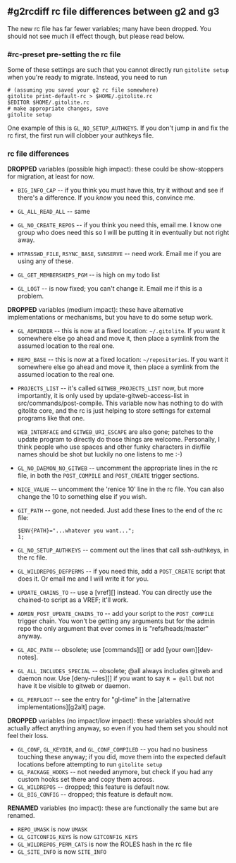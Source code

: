## #g2rcdiff rc file differences between g2 and g3

The new rc file has far fewer variables; many have been dropped.  You should
not see much ill effect though, but please read below.

### #rc-preset pre-setting the rc file

Some of these settings are such that you cannot directly run `gitolite setup`
when you're ready to migrate.  Instead, you need to run

    # (assuming you saved your g2 rc file somewhere)
    gitolite print-default-rc > $HOME/.gitolite.rc
    $EDITOR $HOME/.gitolite.rc
    # make appropriate changes, save
    gitolite setup

One example of this is `GL_NO_SETUP_AUTHKEYS`.  If you don't jump in and fix
the rc first, the first run will clobber your authkeys file.

### rc file differences

**DROPPED** variables (possible high impact): these could be show-stoppers for
migration, at least for now.

  * `BIG_INFO_CAP` -- if you think you must have this, try it without and see
    if there's a difference.  If you *know* you need this, convince me.

  * `GL_ALL_READ_ALL` -- same

  * `GL_NO_CREATE_REPOS` -- if you think you need this, email me.  I know one
    group who does need this so I will be putting it in eventually but not
    right away.

  * `HTPASSWD_FILE`, `RSYNC_BASE`, `SVNSERVE` -- need work.  Email me if you
    are using any of these.

  * `GL_GET_MEMBERSHIPS_PGM` -- is high on my todo list

  * `GL_LOGT` -- is now fixed; you can't change it.  Email me if this is a
    problem.

**DROPPED** variables (medium impact): these have alternative implementations
or mechanisms, but you have to do some setup work.

  * `GL_ADMINDIR` -- this is now at a fixed location: `~/.gitolite`.  If you
    want it somewhere else go ahead and move it, then place a symlink from the
    assumed location to the real one.

  * `REPO_BASE` -- this is now at a fixed location: `~/repositories`.  If you
    want it somewhere else go ahead and move it, then place a symlink from the
    assumed location to the real one.

  * `PROJECTS_LIST` -- it's called `GITWEB_PROJECTS_LIST` now, but more
    importantly, it is only used by update-gitweb-access-list in
    src/commands/post-compile.  This variable now has nothing to do with
    gitolite core, and the rc is just helping to store settings for external
    programs like that one.

    `WEB_INTERFACE` and `GITWEB_URI_ESCAPE` are also gone; patches to the
    update program to directly do those things are welcome.  Personally, I
    think people who use spaces and other funky characters in dir/file names
    should be shot but luckily no one listens to me :-)

  * `GL_NO_DAEMON_NO_GITWEB` -- uncomment the appropriate lines in the rc
    file, in both the `POST_COMPILE` and `POST_CREATE` trigger sections.

  * `NICE_VALUE` -- uncomment the 'renice 10' line in the rc file.  You can
    also change the 10 to something else if you wish.

  * `GIT_PATH` -- gone, not needed.  Just add these lines to the end of the rc
    file:

        $ENV{PATH}="...whatever you want...";
        1;

  * `GL_NO_SETUP_AUTHKEYS` -- comment out the lines that call ssh-authkeys, in
    the rc file.

  * `GL_WILDREPOS_DEFPERMS` -- if you need this, add a `POST_CREATE` script
    that does it.  Or email me and I will write it for you.

  * `UPDATE_CHAINS_TO` -- use a [vref][] instead.  You can directly use the
    chained-to script as a VREF; it'll work.

  * `ADMIN_POST_UPDATE_CHAINS_TO` -- add your script to the `POST_COMPILE`
    trigger chain.  You won't be getting any arguments but for the admin repo
    the only argument that ever comes in is "refs/heads/master" anyway.

  * `GL_ADC_PATH` -- obsolete; use [commands][] or add [your own][dev-notes].

  * `GL_ALL_INCLUDES_SPECIAL` -- obsolete; @all always includes gitweb and
    daemon now.  Use [deny-rules][] if you want to say `R = @all` but not have
    it be visible to gitweb or daemon.

  * `GL_PERFLOGT` -- see the entry for "gl-time" in the [alternative
    implementations][g2alt] page.

**DROPPED** variables (no impact/low impact): these variables should not
actually affect anything anyway, so even if you had them set you should not
feel their loss.

  * `GL_CONF`, `GL_KEYDIR`, and `GL_CONF_COMPILED` -- you had no business
    touching these anyway; if you did, move them into the expected default
    locations before attempting to run `gitolite setup`
  * `GL_PACKAGE_HOOKS` -- not needed anymore, but check if you had any custom
    hooks set there and copy them across.
  * `GL_WILDREPOS` -- dropped; this feature is default now.
  * `GL_BIG_CONFIG` -- dropped; this feature is default now.

**RENAMED** variables (no impact): these are functionally the same but are
renamed.

  * `REPO_UMASK` is now `UMASK`
  * `GL_GITCONFIG_KEYS` is now `GITCONFIG_KEYS`
  * `GL_WILDREPOS_PERM_CATS` is now the ROLES hash in the rc file
  * `GL_SITE_INFO` is now `SITE_INFO`
